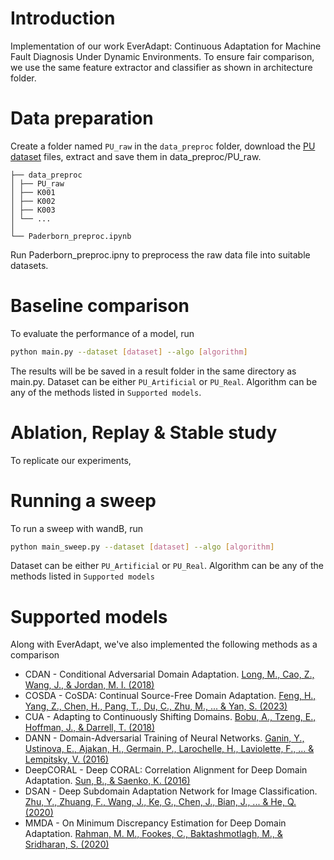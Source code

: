 # Introduction
Implementation of our work EverAdapt: Continuous Adaptation for Machine Fault Diagnosis Under Dynamic Environments.
To ensure fair comparison, we use the same feature extractor and classifier as shown in architecture folder.

# Data preparation
Create a folder named `PU_raw` in the `data_preproc` folder, download the [PU dataset](http://groups.uni-paderborn.de/kat/BearingDataCenter/) files, extract and save them in data_preproc/PU_raw.
```code block
├── data_preproc
│ ├── PU_raw
│ ├── K001
│ ├── K002
│ ├── K003
│ └── ...
│
└── Paderborn_preproc.ipynb
```
Run Paderborn_preproc.ipny to preprocess the raw data file into suitable datasets.

# Baseline comparison
To evaluate the performance of a model, run
 ```bash
 python main.py --dataset [dataset] --algo [algorithm] 
 ```
 The results will be be saved in a result folder in the same directory as main.py. Dataset can be either `PU_Artificial` or `PU_Real`. Algorithm can be any of the methods listed in `Supported models`.

# Ablation, Replay & Stable study
To replicate our experiments,  

# Running a sweep
To run a sweep with wandB, run
 ```bash
 python main_sweep.py --dataset [dataset] --algo [algorithm] 
  ```
Dataset can be either `PU_Artificial` or `PU_Real`. Algorithm can be any of the methods listed in `Supported models`

# Supported models
Along with EverAdapt, we've also implemented the following methods as a comparison
* CDAN - Conditional Adversarial Domain Adaptation. [Long, M., Cao, Z., Wang, J., & Jordan, M. I. (2018)](https://proceedings.neurips.cc/paper_files/paper/2018/file/ab88b15733f543179858600245108dd8-Paper.pdf)
* COSDA - CoSDA: Continual Source-Free Domain Adaptation. [Feng, H., Yang, Z., Chen, H., Pang, T., Du, C., Zhu, M., ... & Yan, S. (2023)](https://arxiv.org/abs/2304.06627)
* CUA - Adapting to Continuously Shifting Domains. [Bobu, A., Tzeng, E., Hoffman, J., & Darrell, T. (2018)](https://openreview.net/forum?id=BJsBjPJvf)
* DANN - Domain-Adversarial Training of Neural Networks. [Ganin, Y., Ustinova, E., Ajakan, H., Germain, P., Larochelle, H., Laviolette, F., ... & Lempitsky, V. (2016)](https://www.jmlr.org/papers/volume17/15-239/15-239.pdf)
* DeepCORAL - Deep CORAL: Correlation Alignment for Deep Domain Adaptation. [Sun, B., & Saenko, K. (2016)](https://ieeexplore.ieee.org/document/9085896)
* DSAN - Deep Subdomain Adaptation Network for Image Classification. [Zhu, Y., Zhuang, F., Wang, J., Ke, G., Chen, J., Bian, J., ... & He, Q. (2020)](https://ieeexplore.ieee.org/document/9085896)
* MMDA - On Minimum Discrepancy Estimation for Deep Domain Adaptation. [Rahman, M. M., Fookes, C., Baktashmotlagh, M., & Sridharan, S. (2020)](https://link.springer.com/chapter/10.1007/978-3-030-30671-7_6)



